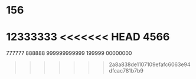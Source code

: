 # 156
12333333
<<<<<<< HEAD
4566
=======
777777
888888
999999999999
199999
00000000
>>>>>>> 2a8a838de1107109efafc6063e94dfcac781b7b9
